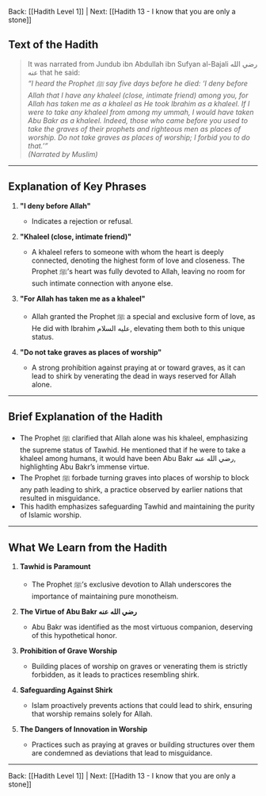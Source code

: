 Back: [[Hadith Level 1]] | Next: [[Hadith 13 - I know that you are only a stone]]

## Text of the Hadith

> It was narrated from Jundub ibn Abdullah ibn Sufyan al-Bajali رضي الله عنه that he said:  
> _“I heard the Prophet ﷺ say five days before he died: ‘I deny before Allah that I have any khaleel (close, intimate friend) among you, for Allah has taken me as a khaleel as He took Ibrahim as a khaleel. If I were to take any khaleel from among my ummah, I would have taken Abu Bakr as a khaleel. Indeed, those who came before you used to take the graves of their prophets and righteous men as places of worship. Do not take graves as places of worship; I forbid you to do that.’”_  
> _(Narrated by Muslim)_

---

## Explanation of Key Phrases

1. **"I deny before Allah"**
    
    - Indicates a rejection or refusal.
2. **"Khaleel (close, intimate friend)"**
    
    - A khaleel refers to someone with whom the heart is deeply connected, denoting the highest form of love and closeness. The Prophet ﷺ’s heart was fully devoted to Allah, leaving no room for such intimate connection with anyone else.
3. **"For Allah has taken me as a khaleel"**
    
    - Allah granted the Prophet ﷺ a special and exclusive form of love, as He did with Ibrahim عليه السلام, elevating them both to this unique status.
4. **"Do not take graves as places of worship"**
    
    - A strong prohibition against praying at or toward graves, as it can lead to shirk by venerating the dead in ways reserved for Allah alone.

---

## Brief Explanation of the Hadith

- The Prophet ﷺ clarified that Allah alone was his khaleel, emphasizing the supreme status of Tawhid. He mentioned that if he were to take a khaleel among humans, it would have been Abu Bakr رضي الله عنه, highlighting Abu Bakr’s immense virtue.
- The Prophet ﷺ forbade turning graves into places of worship to block any path leading to shirk, a practice observed by earlier nations that resulted in misguidance.
- This hadith emphasizes safeguarding Tawhid and maintaining the purity of Islamic worship.

---

## What We Learn from the Hadith

1. **Tawhid is Paramount**
    
    - The Prophet ﷺ’s exclusive devotion to Allah underscores the importance of maintaining pure monotheism.
2. **The Virtue of Abu Bakr رضي الله عنه**
    
    - Abu Bakr was identified as the most virtuous companion, deserving of this hypothetical honor.
3. **Prohibition of Grave Worship**
    
    - Building places of worship on graves or venerating them is strictly forbidden, as it leads to practices resembling shirk.
4. **Safeguarding Against Shirk**
    
    - Islam proactively prevents actions that could lead to shirk, ensuring that worship remains solely for Allah.
5. **The Dangers of Innovation in Worship**
    
    - Practices such as praying at graves or building structures over them are condemned as deviations that lead to misguidance.

---
Back: [[Hadith Level 1]] | Next: [[Hadith 13 - I know that you are only a stone]]